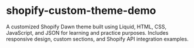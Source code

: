 # shopify-custom-theme-demo
A customized Shopify Dawn theme built using Liquid, HTML, CSS, JavaScript, and JSON for learning and practice purposes. Includes responsive design, custom sections, and Shopify API integration examples.
